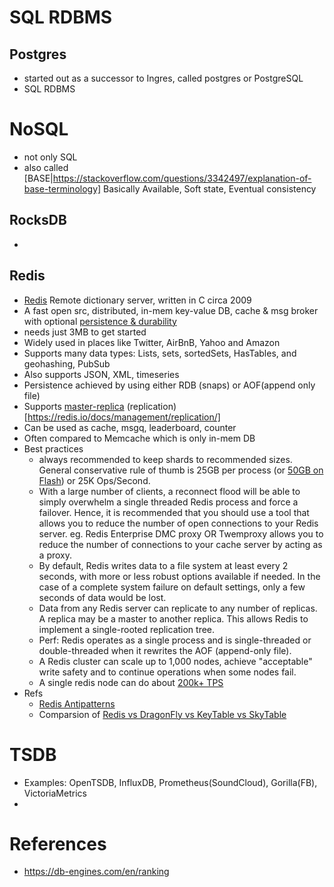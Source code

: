 # SQL RDBMS

## Postgres
- started out as a successor to Ingres, called postgres or PostgreSQL
- SQL RDBMS
  

# NoSQL 
- not only SQL
- also called [BASE|https://stackoverflow.com/questions/3342497/explanation-of-base-terminology] Basically Available, Soft state, Eventual consistency

## RocksDB
- 
## Redis
- [Redis](https://db-engines.com/en/system/Redis) Remote dictionary server, written in C circa 2009
- A fast open src, distributed, in-mem key-value DB, cache & msg broker with optional [persistence & durability](https://redis.io/docs/management/persistence/)
- needs just 3MB to get started
- Widely used in places like Twitter, AirBnB, Yahoo and Amazon
- Supports many data types: Lists, sets, sortedSets, HasTables, and geohashing, PubSub
- Also supports JSON, XML, timeseries
- Persistence achieved by using either RDB (snaps) or AOF(append only file)
- Supports [master-replica](https://en.wikipedia.org/wiki/Replication_(computing)) (replication)[https://redis.io/docs/management/replication/]
- Can be used as cache, msgq, leaderboard, counter
- Often compared to Memcache which is only in-mem DB
- Best practices
  -  always recommended to keep shards to recommended sizes. General conservative rule of thumb is 25GB per process (or [50GB on Flash](https://redis.com/blog/redis-architecture-13-years-later/))  or 25K Ops/Second.
  -  With a large number of clients, a reconnect flood will be able to simply overwhelm a single threaded Redis process and force a failover. Hence, it is recommended that you should use a tool that allows you to reduce the number of open connections to your Redis server. eg. Redis Enterprise DMC proxy OR Twemproxy allows you to reduce the number of connections to your cache server by acting as a proxy.
  -  By default, Redis writes data to a file system at least every 2 seconds, with more or less robust options available if needed. In the case of a complete system failure on default settings, only a few seconds of data would be lost.
  - Data from any Redis server can replicate to any number of replicas. A replica may be a master to another replica. This allows Redis to implement a single-rooted replication tree.
  - Perf: Redis operates as a single process and is single-threaded or double-threaded when it rewrites the AOF (append-only file).
  - A Redis cluster can scale up to 1,000 nodes, achieve "acceptable" write safety and to continue operations when some nodes fail.
  - A single redis node can do about [200k+ TPS](https://stackoverflow.com/questions/35229274/can-redis-do-hundreds-of-transactions-per-second-on-single-key-value-pair)
- Refs
  - [Redis Antipatterns](https://developer.redis.com/howtos/antipatterns/)
  - Comparsion of [Redis vs DragonFly vs KeyTable vs SkyTable](https://news.ycombinator.com/item?id=31796311)

# TSDB
- Examples: OpenTSDB, InfluxDB, Prometheus(SoundCloud), Gorilla(FB), VictoriaMetrics
- 
# References
- https://db-engines.com/en/ranking
